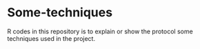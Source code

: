 # Some-techniques
R codes in this repository is to explain or show the protocol some techniques used in the project. 
